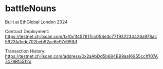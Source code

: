 # battleNouns
Built at EthGlobal London 2024

Contract Deployment: https://testnet.chiliscan.com/tx/0x1f457817cc054e3c771932234426a978ac5923fa1edc702beb92ac6e97c99fb1

Transaction History: https://testnet.chiliscan.com/address/0x2aAbDd5b684B99aa16955cc1f107A7479Bf5512d

